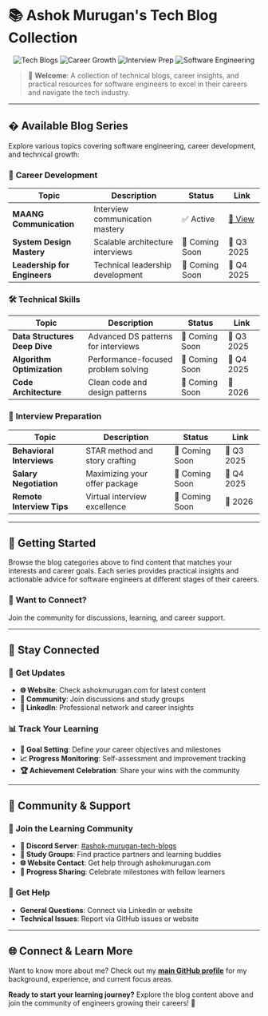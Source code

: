 # 📚 Ashok Murugan's Tech Blog Collection

<div align="center">

![Tech Blogs](https://img.shields.io/badge/Tech-Blogs-brightgreen)
![Career Growth](https://img.shields.io/badge/Career-Growth-blue)
![Interview Prep](https://img.shields.io/badge/Interview-Preparation-orange)
![Software Engineering](https://img.shields.io/badge/Software-Engineering-purple)

</div>

> 🎯 **Welcome**: A collection of technical blogs, career insights, and practical resources for software engineers to excel in their careers and navigate the tech industry.

---

## � **Available Blog Series**

Explore various topics covering software engineering, career development, and technical growth:

### 💼 **Career Development**
| Topic | Description | Status | Link |
|-------|-------------|--------|------|
| **MAANG Communication** | Interview communication mastery | ✅ Active | [📁 View](./maang-communication-mastery/) |
| **System Design Mastery** | Scalable architecture interviews | 🚧 Coming Soon | 📅 Q3 2025 |
| **Leadership for Engineers** | Technical leadership development | 🚧 Coming Soon | 📅 Q4 2025 |

### 🛠️ **Technical Skills**
| Topic | Description | Status | Link |
|-------|-------------|--------|------|
| **Data Structures Deep Dive** | Advanced DS patterns for interviews | 🚧 Coming Soon | 📅 Q3 2025 |
| **Algorithm Optimization** | Performance-focused problem solving | 🚧 Coming Soon | 📅 Q4 2025 |
| **Code Architecture** | Clean code and design patterns | 🚧 Coming Soon | 📅 2026 |

### 🎯 **Interview Preparation**
| Topic | Description | Status | Link |
|-------|-------------|--------|------|
| **Behavioral Interviews** | STAR method and story crafting | 🚧 Coming Soon | 📅 Q3 2025 |
| **Salary Negotiation** | Maximizing your offer package | 🚧 Coming Soon | 📅 Q4 2025 |
| **Remote Interview Tips** | Virtual interview excellence | 🚧 Coming Soon | 📅 2026 |

---

## 🚀 **Getting Started**

Browse the blog categories above to find content that matches your interests and career goals. Each series provides practical insights and actionable advice for software engineers at different stages of their careers.

### 💬 **Want to Connect?**
Join the community for discussions, learning, and career support.

---

## 📱 **Stay Connected**

### 🔔 **Get Updates**
- **🌐 Website**: Check ashokmurugan.com for latest content
- **💬 Community**: Join discussions and study groups
- **📱 LinkedIn**: Professional network and career insights

### 📊 **Track Your Learning**
- **🎯 Goal Setting**: Define your career objectives and milestones
- **📈 Progress Monitoring**: Self-assessment and improvement tracking
- **🏆 Achievement Celebration**: Share your wins with the community

---

## 💬 **Community & Support**

### 🤝 **Join the Learning Community**
- **💬 Discord Server**: [#ashok-murugan-tech-blogs](https://discord.gg/techblogs)
- **📱 Study Groups**: Find practice partners and learning buddies
- **🌐 Website Contact**: Get help through ashokmurugan.com
- **🎯 Progress Sharing**: Celebrate milestones with fellow learners

### 📧 **Get Help**
- **General Questions**: Connect via LinkedIn or website
- **Technical Issues**: Report via GitHub issues or website

---

## 🌐 **Connect & Learn More**

Want to know more about me? Check out my **[main GitHub profile](https://github.com/ashok-murugan/ashok-murugan)** for my background, experience, and current focus areas.

**Ready to start your learning journey?** Explore the blog content above and join the community of engineers growing their careers! 🚀
